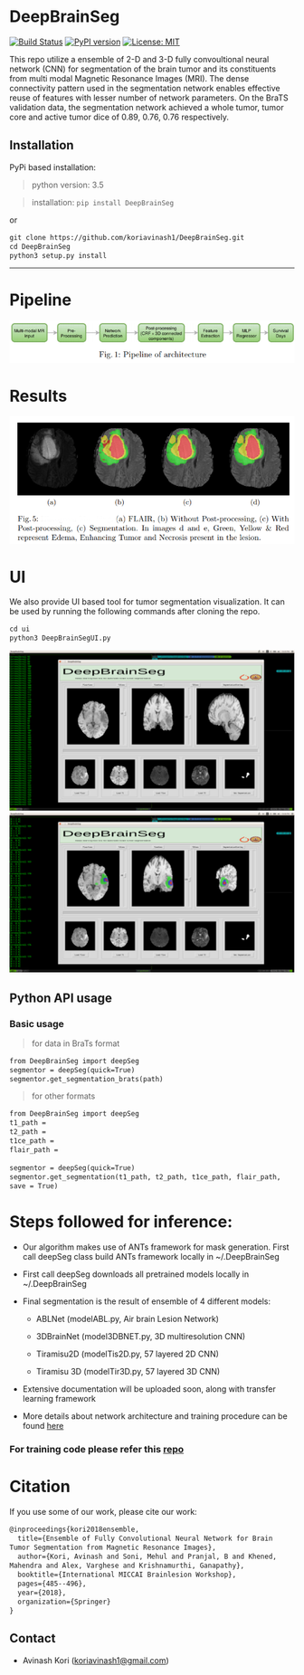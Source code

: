 # DeepBrainSeg

[![Build Status](https://travis-ci.org/koriavinash1/DeepBrainSeg.svg?branch=master)](https://travis-ci.org/koriavinash1/DeepBrainSeg)
[![PyPI version](https://badge.fury.io/py/DeepBrainSeg.svg)](https://badge.fury.io/py/DeepBrainSeg)
[![License: MIT](https://img.shields.io/badge/License-MIT-yellow.svg)](https://opensource.org/licenses/MIT)


This repo utilize a ensemble of 2-D and 3-D fully convoultional neural network (CNN) for segmentation of the brain tumor and its constituents from multi modal Magnetic Resonance Images (MRI). The dense connectivity pattern used in the segmentation network enables effective reuse of features with lesser number of network parameters. On the BraTS validation data, the segmentation network achieved a whole tumor, tumor core and active tumor dice of 0.89, 0.76, 0.76 respectively.

## Installation

PyPi based installation:

> python version: 3.5

> installation: ```pip install DeepBrainSeg```

or 

```
git clone https://github.com/koriavinash1/DeepBrainSeg.git
cd DeepBrainSeg
python3 setup.py install
```
<hr>

# Pipeline

![pipeline](./imgs/pipeline.png)

# Results

![Results](./imgs/results.png)

# UI
We also provide UI based tool for tumor segmentation visualization. It can be used by running the following commands after cloning the repo.
```
cd ui
python3 DeepBrainSegUI.py
```
![normal](./imgs/normal.png)
![overlay2](./imgs/overlay2.png)

## Python API usage

### Basic usage

> for data in BraTs format
```
from DeepBrainSeg import deepSeg
segmentor = deepSeg(quick=True)
segmentor.get_segmentation_brats(path)
```

<hline>

> for other formats
```
from DeepBrainSeg import deepSeg
t1_path = 
t2_path = 
t1ce_path = 
flair_path = 

segmentor = deepSeg(quick=True)
segmentor.get_segmentation(t1_path, t2_path, t1ce_path, flair_path, save = True)
```

<hline>

# Steps followed for inference:

+ Our algorithm makes use of ANTs framework for mask generation. First call deepSeg class build ANTs framework locally in ~/.DeepBrainSeg

+ First call deepSeg downloads all pretrained models locally in ~/.DeepBrainSeg

+ Final segmentation is the result of ensemble of 4 different models:
    
    + ABLNet (modelABL.py, Air brain Lesion Network)

    + 3DBrainNet (model3DBNET.py, 3D multiresolution CNN)
    
    + Tiramisu2D (modelTis2D.py, 57 layered 2D CNN)
    
    + Tiramisu 3D (modelTir3D.py, 57 layered 3D CNN)

+ Extensive documentation will be uploaded soon, along with transfer learning framework

+ More details about network architecture and training procedure can be found [here](https://link.springer.com/chapter/10.1007/978-3-030-11726-9_43)

### For training code please refer this [repo](https://github.com/koriavinash1/BraTs2018)

# Citation

If you use some of our work, please cite our work:

```
@inproceedings{kori2018ensemble,
  title={Ensemble of Fully Convolutional Neural Network for Brain Tumor Segmentation from Magnetic Resonance Images},
  author={Kori, Avinash and Soni, Mehul and Pranjal, B and Khened, Mahendra and Alex, Varghese and Krishnamurthi, Ganapathy},
  booktitle={International MICCAI Brainlesion Workshop},
  pages={485--496},
  year={2018},
  organization={Springer}
}
``` 

## Contact 

* Avinash Kori (koriavinash1@gmail.com)

